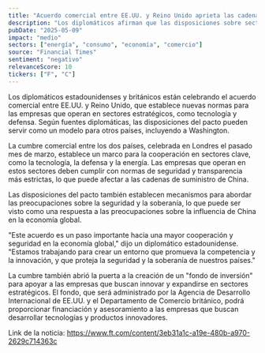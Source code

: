 ```yaml
---
title: "Acuerdo comercial entre EE.UU. y Reino Unido aprieta las cadenas de suministro de China"
description: "Los diplomáticos afirman que las disposiciones sobre sectores estratégicos del pacto pueden servir de modelo para Washington"
pubDate: "2025-05-09"
impact: "medio"
sectors: ["energía", "consumo", "economía", "comercio"]
source: "Financial Times"
sentiment: "negativo"
relevanceScore: 10
tickers: ["F", "C"]
---
```


Los diplomáticos estadounidenses y británicos están celebrando el acuerdo comercial entre EE.UU. y Reino Unido, que establece nuevas normas para las empresas que operan en sectores estratégicos, como tecnología y defensa. Según fuentes diplomáticas, las disposiciones del pacto pueden servir como un modelo para otros países, incluyendo a Washington.

La cumbre comercial entre los dos países, celebrada en Londres el pasado mes de marzo, establece un marco para la cooperación en sectores clave, como la tecnología, la defensa y la energía. Las empresas que operan en estos sectores deben cumplir con normas de seguridad y transparencia más estrictas, lo que puede afectar a las cadenas de suministro de China.

Las disposiciones del pacto también establecen mecanismos para abordar las preocupaciones sobre la seguridad y la soberanía, lo que puede ser visto como una respuesta a las preocupaciones sobre la influencia de China en la economía global.

"Este acuerdo es un paso importante hacia una mayor cooperación y seguridad en la economía global," dijo un diplomático estadounidense. "Estamos trabajando para crear un entorno que promueva la competencia y la innovación, y que proteja la seguridad y la soberanía de nuestros países."

La cumbre también abrió la puerta a la creación de un "fondo de inversión" para apoyar a las empresas que buscan innovar y expandirse en sectores estratégicos. El fondo, que será administrado por la Agencia de Desarrollo Internacional de EE.UU. y el Departamento de Comercio británico, podrá proporcionar financiación y asesoramiento a las empresas que buscan desarrollar tecnologías y productos innovadores.

Link de la noticia: https://www.ft.com/content/3eb31a1c-a19e-480b-a970-2629c714363c